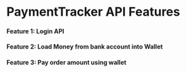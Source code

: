 # PaymentTracker API Features


#### Feature 1: Login API


#### Feature 2: Load Money from bank account into Wallet


#### Feature 3: Pay order amount using wallet

